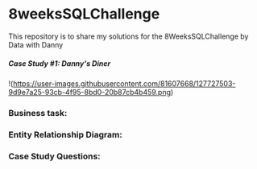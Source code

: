 # 8weeksSQLChallenge
This repository is to share my solutions for the 8WeeksSQLChallenge by Data with Danny
##### Case Study #1: Danny's Diner
!(https://user-images.githubusercontent.com/81607668/127727503-9d9e7a25-93cb-4f95-8bd0-20b87cb4b459.png)

### Business task:



### Entity Relationship Diagram:



### Case Study Questions:
